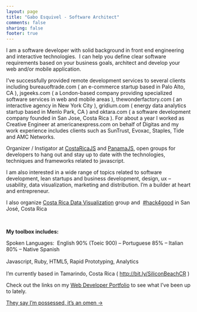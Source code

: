 ```yaml
---
layout: page
title: "Gabo Esquivel - Software Architect"
comments: false
sharing: false
footer: true
---
```




I am a software developer with solid background in front end engineering and interactive technologies.  I can help you define clear software requirements based on your business goals, architect and develop your web and/or mobile application.

I&#8217;ve successfully provided remote development services to several clients including bureauoftrade.com ( an e-commerce startup based in Palo Alto, CA ), jsgeeks.com ( a London-based company providing specialized software services in web and mobile areas ), thewonderfactory.com ( an interactive agency in New York City ), gridium.com ( energy data analytics startup based in Menlo Park, CA ) and oktara.com ( a software development company founded in San Jose, Costa Rica ). For about a year I worked as Creative Engineer at americanexpress.com on behalf of Digitas and my work experience includes clients such as SunTrust, Evoxac, Staples, Tide and AMC Networks.

Organizer / Instigator at <a title="Javascript Community in Costa Rica" href="http://costaricajs.org" target="_blank">CostaRicaJS</a> and <a title="Javascript Community in Panama City" href="http://meetup.com/panamajs" target="_blank">PanamaJS</a>, open groups for developers to hang out and stay up to date with the technologies, techniques and frameworks related to javascript.

I am also interested in a wide range of topics related to software development, lean startups and business development, design, ux &#8211; usability, data visualization, marketing and distribution. I’m a builder at heart and entrepreneur.

I also organize <a title="Data Visualization" href="http://bit.ly/DataVizCR" target="_blank">Costa Rica Data Visualization</a> group and  <a title="Hack for Social Good" href="http://hack4good.io" target="_blank">#hack4good</a> in San José, Costa Rica

&nbsp;

**My toolbox includes:**

Spoken Languages:  English 90% (Toeic 900) – Portuguese 85% – Italian 80% – Native Spanish

<span style="line-height: 1.5em;">Javascript, Ruby, HTML5, Rapid Prototyping, Analytics</span>

I&#8217;m currently based in Tamarindo, Costa Rica ( http://bit.ly/SiliconBeachCR )

Check out the links on my <a class="no_text_decoration" title="Front End Developer" href="/work">Web Developer Portfolio</a> to see what I&#8217;ve been up to lately.

<a class="no_text_decoration" title="Javascript Developer Endorsements" href="http://local.gaboesquivel.com/software-developer-endorsements/">They say I&#8217;m possessed, it&#8217;s an omen →</a>
